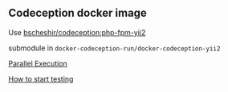 
## Codeception docker image 

Use [bscheshir/codeception:php-fpm-yii2](https://github.com/vivekpatil94/docker-yii2/docker-codeception-yii2)

submodule in `docker-codeception-run/docker-codeception-yii2`

[Parallel Execution](http://codeception.com/docs/12-ParallelExecution)

[How to start testing](https://github.com/vivekpatil94/blob/master/docs/guide/start-testing.md)
